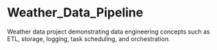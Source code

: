 # Weather_Data_Pipeline

Weather data project demonstrating data engineering concepts such as ETL, storage, logging, task scheduling, and orchestration.
